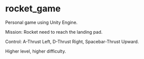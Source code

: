 # rocket_game
Personal game using Unity Engine.

Mission: Rocket need to reach the landing pad.

Control: A-Thrust Left, D-Thrust Right, Spacebar-Thrust Upward.

Higher level, higher difficulty.
